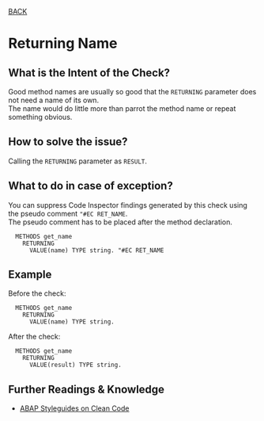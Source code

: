 [BACK](../check_documentation.md)

# Returning Name
## What is the Intent of the Check?
Good method names are usually so good that the `RETURNING` parameter does not need a name of its own.  
The name would do little more than parrot the method name or repeat something obvious.

## How to solve the issue?
Calling the `RETURNING` parameter as `RESULT`.

## What to do in case of exception?
You can suppress Code Inspector findings generated by this check using the pseudo comment `"#EC RET_NAME`.   
The pseudo comment has to be placed after the method declaration.

```abap
  METHODS get_name
    RETURNING
      VALUE(name) TYPE string. "#EC RET_NAME
```

## Example
Before the check: 
```abap
  METHODS get_name
    RETURNING
      VALUE(name) TYPE string.
```

After the check:
```abap
  METHODS get_name
    RETURNING
      VALUE(result) TYPE string.
```

## Further Readings & Knowledge
* [ABAP Styleguides on Clean Code](https://github.com/SAP/styleguides/blob/master/clean-abap/CleanABAP.md#consider-calling-the-returning-parameter-result)
